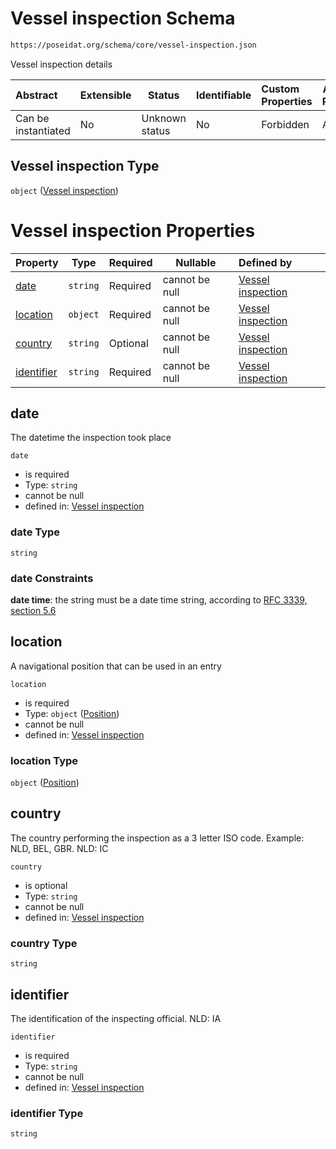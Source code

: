 # Vessel inspection Schema

```txt
https://poseidat.org/schema/core/vessel-inspection.json
```

Vessel inspection details


| Abstract            | Extensible | Status         | Identifiable | Custom Properties | Additional Properties | Access Restrictions | Defined In                                                                           |
| :------------------ | ---------- | -------------- | ------------ | :---------------- | --------------------- | ------------------- | ------------------------------------------------------------------------------------ |
| Can be instantiated | No         | Unknown status | No           | Forbidden         | Allowed               | none                | [vessel-inspection.json](schemas/core/vessel-inspection.json "open original schema") |

## Vessel inspection Type

`object` ([Vessel inspection](vessel-inspection.md))

# Vessel inspection Properties

| Property                  | Type     | Required | Nullable       | Defined by                                                                                                                                            |
| :------------------------ | -------- | -------- | -------------- | :---------------------------------------------------------------------------------------------------------------------------------------------------- |
| [date](#date)             | `string` | Required | cannot be null | [Vessel inspection](vessel-inspection-properties-date.md "https&#x3A;//poseidat.org/schema/core/vessel-inspection.json#/properties/date")             |
| [location](#location)     | `object` | Required | cannot be null | [Vessel inspection](trip-entry-properties-position.md "https&#x3A;//poseidat.org/schema/core/position.json#/properties/location")                     |
| [country](#country)       | `string` | Optional | cannot be null | [Vessel inspection](vessel-inspection-properties-country.md "https&#x3A;//poseidat.org/schema/core/vessel-inspection.json#/properties/country")       |
| [identifier](#identifier) | `string` | Required | cannot be null | [Vessel inspection](vessel-inspection-properties-identifier.md "https&#x3A;//poseidat.org/schema/core/vessel-inspection.json#/properties/identifier") |

## date

The datetime the inspection took place


`date`

-   is required
-   Type: `string`
-   cannot be null
-   defined in: [Vessel inspection](vessel-inspection-properties-date.md "https&#x3A;//poseidat.org/schema/core/vessel-inspection.json#/properties/date")

### date Type

`string`

### date Constraints

**date time**: the string must be a date time string, according to [RFC 3339, section 5.6](https://tools.ietf.org/html/rfc3339 "check the specification")

## location

A navigational position that can be used in an entry


`location`

-   is required
-   Type: `object` ([Position](trip-entry-properties-position.md))
-   cannot be null
-   defined in: [Vessel inspection](trip-entry-properties-position.md "https&#x3A;//poseidat.org/schema/core/position.json#/properties/location")

### location Type

`object` ([Position](trip-entry-properties-position.md))

## country

The country performing the inspection as a 3 letter ISO code. Example: NLD, BEL, GBR. NLD: IC


`country`

-   is optional
-   Type: `string`
-   cannot be null
-   defined in: [Vessel inspection](vessel-inspection-properties-country.md "https&#x3A;//poseidat.org/schema/core/vessel-inspection.json#/properties/country")

### country Type

`string`

## identifier

The identification of the inspecting official. NLD: IA


`identifier`

-   is required
-   Type: `string`
-   cannot be null
-   defined in: [Vessel inspection](vessel-inspection-properties-identifier.md "https&#x3A;//poseidat.org/schema/core/vessel-inspection.json#/properties/identifier")

### identifier Type

`string`
